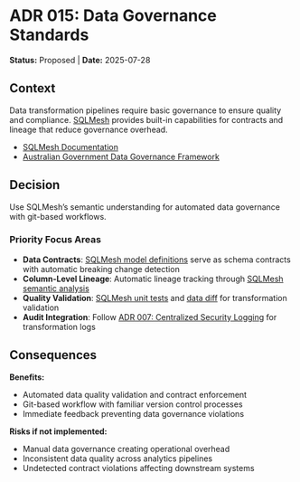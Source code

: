 # ADR 015: Data Governance Standards

**Status:** Proposed | **Date:** 2025-07-28

## Context

Data transformation pipelines require basic governance to ensure quality
and compliance. [SQLMesh](https://sqlmesh.com/) provides built-in
capabilities for contracts and lineage that reduce governance overhead.

- [SQLMesh Documentation](https://sqlmesh.readthedocs.io/)
- [Australian Government Data Governance
  Framework](https://www.finance.gov.au/government/public-data/public-data-policy/data-governance-framework)

## Decision

Use SQLMesh’s semantic understanding for automated data governance with
git-based workflows.

### Priority Focus Areas

- **Data Contracts**: [SQLMesh model
  definitions](https://sqlmesh.readthedocs.io/en/stable/concepts/models/overview/)
  serve as schema contracts with automatic breaking change detection
- **Column-Level Lineage**: Automatic lineage tracking through [SQLMesh
  semantic
  analysis](https://sqlmesh.readthedocs.io/en/stable/concepts/overview/)
- **Quality Validation**: [SQLMesh unit
  tests](https://sqlmesh.readthedocs.io/en/stable/concepts/tests/) and
  [data
  diff](https://sqlmesh.readthedocs.io/en/stable/concepts/plans/#data-diff)
  for transformation validation
- **Audit Integration**: Follow [ADR 007: Centralized Security
  Logging](007-logging.md) for transformation logs

## Consequences

**Benefits:**

- Automated data quality validation and contract enforcement
- Git-based workflow with familiar version control processes
- Immediate feedback preventing data governance violations

**Risks if not implemented:**

- Manual data governance creating operational overhead
- Inconsistent data quality across analytics pipelines
- Undetected contract violations affecting downstream systems
